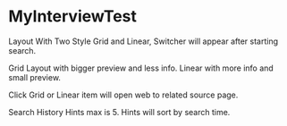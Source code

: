 # MyInterviewTest

Layout With Two Style Grid and Linear, Switcher will appear after starting search.

Grid Layout with bigger preview and less info. Linear with more info and small preview.

Click Grid or Linear item will open web to related source page.

Search History Hints max is 5. Hints will sort by search time.
